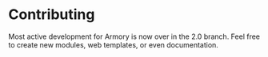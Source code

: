 # Contributing

Most active development for Armory is now over in the 2.0 branch. Feel free to create new modules, web templates, or even documentation.

